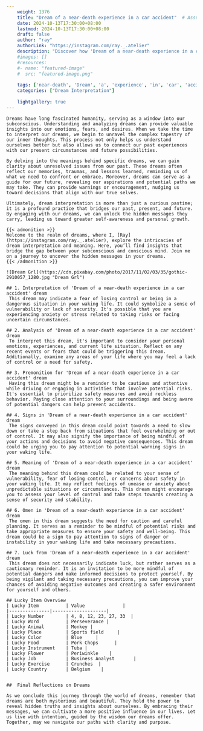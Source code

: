 ```yaml
---
    weight: 1376
    title: "Dream of a near-death experience in a car accident"  # Assuming 'title' column exists
    date: 2024-10-13T17:30:00+08:00
    lastmod: 2024-10-13T17:30:00+08:00
    draft: false
    author: "ray"
    authorLink: "https://instagram.com/ray._.atelier"
    description: "Discover how 'Dream of a near-death experience in a car accident' can interpret your future and uncover its significant meanings in your life."
    #images: []
    #resources:
    #- name: "featured-image"
    #  src: "featured-image.png"
    
    tags: ['near-death', 'Dream', 'a', 'experience', 'in', 'car', 'accident', 'of']
    categories: ["Dream Interpretation"]
    
    lightgallery: true
---
```

    
    Dreams have long fascinated humanity, serving as a window into our subconscious. Understanding and analyzing dreams can provide valuable insights into our emotions, fears, and desires. When we take the time to interpret our dreams, we begin to unravel the complex tapestry of our inner thoughts. This process not only helps us understand ourselves better but also allows us to connect our past experiences with our present circumstances and future possibilities.
    
    By delving into the meanings behind specific dreams, we can gain clarity about unresolved issues from our past. These dreams often reflect our memories, traumas, and lessons learned, reminding us of what we need to confront or embrace. Moreover, dreams can serve as a guide for our future, revealing our aspirations and potential paths we may take. They can provide warnings or encouragement, nudging us toward decisions that align with our true selves.
    
    Ultimately, dream interpretation is more than just a curious pastime; it is a profound practice that bridges our past, present, and future. By engaging with our dreams, we can unlock the hidden messages they carry, leading us toward greater self-awareness and personal growth.
    
    {{< admonition >}}
    Welcome to the realm of dreams, where I, [Ray](https://instagram.com/ray._.atelier), explore the intricacies of dream interpretation and meaning. Here, you’ll find insights that bridge the gap between your subconscious and conscious mind. Join me on a journey to uncover the hidden messages in your dreams.
    {{< /admonition >}}
    
    ![Dream Grl](https://cdn.pixabay.com/photo/2017/11/02/03/35/gothic-2910057_1280.jpg "Dream Grl")
    
    ## 1. Interpretation of 'Dream of a near-death experience in a car accident' dream
     This dream may indicate a fear of losing control or being in a dangerous situation in your waking life. It could symbolize a sense of vulnerability or lack of security. It's possible that you are experiencing anxiety or stress related to taking risks or facing uncertain circumstances.
    
    ## 2. Analysis of 'Dream of a near-death experience in a car accident' dream
     To interpret this dream, it's important to consider your personal emotions, experiences, and current life situation. Reflect on any recent events or fears that could be triggering this dream. Additionally, examine any areas of your life where you may feel a lack of control or a need for safety.
    
    ## 3. Premonition for 'Dream of a near-death experience in a car accident' dream
     Having this dream might be a reminder to be cautious and attentive while driving or engaging in activities that involve potential risks. It's essential to prioritize safety measures and avoid reckless behavior. Paying close attention to your surroundings and being aware of potential dangers can help prevent accidents.
    
    ## 4. Signs in 'Dream of a near-death experience in a car accident' dream
     The signs conveyed in this dream could point towards a need to slow down or take a step back from situations that feel overwhelming or out of control. It may also signify the importance of being mindful of your actions and decisions to avoid negative consequences. This dream could be urging you to pay attention to potential warning signs in your waking life.
    
    ## 5. Meaning of 'Dream of a near-death experience in a car accident' dream
     The meaning behind this dream could be related to your sense of vulnerability, fear of losing control, or concerns about safety in your waking life. It may reflect feelings of unease or anxiety about unpredictable situations or circumstances. This dream might encourage you to assess your level of control and take steps towards creating a sense of security and stability.
    
    ## 6. Omen in 'Dream of a near-death experience in a car accident' dream
     The omen in this dream suggests the need for caution and careful planning. It serves as a reminder to be mindful of potential risks and take appropriate measures to ensure your safety and well-being. This dream could be a sign to pay attention to signs of danger or instability in your waking life and take necessary precautions.
    
    ## 7. Luck from 'Dream of a near-death experience in a car accident' dream
     This dream does not necessarily indicate luck, but rather serves as a cautionary reminder. It is an invitation to be more mindful of potential dangers and make informed decisions to protect yourself. By being vigilant and taking necessary precautions, you can improve your chances of avoiding negative outcomes and creating a safer environment for yourself and others.
    
    ## Lucky Item Overview
    | Lucky Item          | Value              |
    |---------------|--------------------|
    | Lucky Number        | 4, 8, 12, 23, 27, 33  |
    | Lucky Word          | Perseverance |
    | Lucky Animal        | Monkey |
    | Lucky Place         | Sports field     |
    | Lucky Color         | Blue     |
    | Lucky Food          | Pork Chops      |
    | Lucky Instrument    | Tuba |
    | Lucky Flower        | Periwinkle    |
    | Lucky Job           | Business Analyst       |
    | Lucky Exercise      | Crunches  |
    | Lucky Country       | Belgium    |
    
    
    ##  Final Reflections on Dreams
    
    As we conclude this journey through the world of dreams, remember that dreams are both mysterious and beautiful. They hold the power to reveal hidden truths and insights about ourselves. By embracing their messages, we can cultivate a more positive influence in our lives. Let us live with intention, guided by the wisdom our dreams offer. Together, may we navigate our paths with clarity and purpose.
    